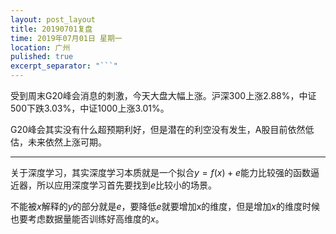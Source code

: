 ```yaml
---
layout: post_layout
title: 20190701复盘
time: 2019年07月01日 星期一
location: 广州
pulished: true
excerpt_separator: "```"
---
```



 受到周末G20峰会消息的刺激，今天大盘大幅上涨。沪深300上涨2.88%，中证500下跌3.03%，中证1000上涨3.01%。
 
 G20峰会其实没有什么超预期利好，但是潜在的利空没有发生，A股目前依然低估，未来依然上涨可期。
 
 --------------------------------------------------------------------------------------
 
 关于深度学习，其实深度学习本质就是一个拟合$y=f(x)+e$能力比较强的函数逼近器，所以应用深度学习首先要找到$e$比较小的场景。
 
 不能被$x$解释的$y$的部分就是$e$，要降低$e$就要增加x的维度，但是增加$x$的维度时候也要考虑数据量能否训练好高维度的$x$。
